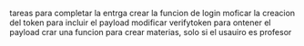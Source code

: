 tareas para completar la entrga
crear la funcion de login
moficar la creacion del token para incluir el payload
modificar verifytoken para ontener el payload
crar una funcion para crear materias, solo si el usauiro es profesor

